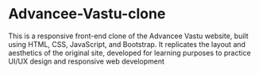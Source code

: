 # Advancee-Vastu-clone
This is a responsive front-end clone of the Advancee Vastu website, built using HTML, CSS, JavaScript, and Bootstrap. It replicates the layout and aesthetics of the original site, developed for learning purposes to practice UI/UX design and responsive web development
